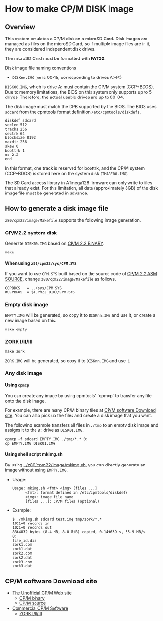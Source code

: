 # How to make CP/M DISK Image

## Overview
This system emulates a CP/M disk on a microSD Card. Disk images are managed as files on the microSD Card, so if multiple image files are in it, they are considered independent disk drives.

The microSD Card must be formatted with **FAT32**.

Disk image file naming conventions
  - `DISKnn.IMG` (`nn` is 00-15, corresponding to drives A:-P:)

`DISK00.IMG`, which is drive A: must contain the CP/M system (CCP+BDOS). Due to memory limitations, the BIOS on this system only supports up to 5 drives. Therefore, the actual usable drives are up to 00-04.

The disk image must match the DPB supported by the BIOS. The BIOS uses `sdcard` from the cpmtools format definition `/etc/cpmtools/diskdefs`.
```
diskdef sdcard
seclen 512
tracks 256
sectrk 64
blocksize 8192
maxdir 256
skew 0
boottrk 1
os 2.2
end
```

In this format, one track is reserved for boottrk, and the CP/M system (CCP+BDOS) is stored here on the system disk (`IMAGE00.IMG`).

The SD Card access library in ATmega128 firmware can only write to files that already exist. For this limitation, all data (approximately 8GB) of the disk image file must be generated in advance.

## How to generate a disk image file
`z80/cpm22/image/Makefile` supports the following image generation.

### CP/M2.2 system disk
Generate `DISK00.IMG` based on [CP/M 2.2 BINARY](http://www.cpm.z80.de/download/cpm22-b.zip).
```
make
```
#### When using `z80/cpm22/sys/CPM.SYS`
If you want to use `CPM.SYS` built based on the source code of [CP/M 2.2 ASM SOURCE](http://www.cpm.z80.de/download/cpm2-asm.zip), change `z80/cpm22/image/Makefile` as follows.
```
CCPBDOS   = ../sys/CPM.SYS
#CCPBDOS  = $(CPM22_DIR)/CPM.SYS
```

### Empty disk image
`EMPTY.IMG` will be generated, so copy it to `DISKnn.IMG` and use it, or create a new image based on this.
```
make empty
```

### ZORK I/II/III
```
make zork
```
`ZORK.IMG` will be generated, so copy it to `DISKnn.IMG` and use it.

### Any disk image
#### Using `cpmcp`
You can create any image by using cpmtools' `cpmcp' to transfer any file onto the disk image.

For example, there are many CP/M binary files at [CP/M software Download site](#cpm-software-download-site). You can also pick up the files and create a disk image that you want.

The following example transfers all files in `./tmp` to an empty disk image and assigns it to the `B:` drive as `DISK01.IMG`.
```
cpmcp -f sdcard EMPTY.IMG ./tmp/*.* 0:
cp EMPTY.IMG DISK01.IMG
```
#### Using shell script mkimg.sh
By using [../z80/cpm22/image/mkimg.sh](../z80/cpm22/image/mkimg.sh), you can directly generate an image without using `EMPTY.IMG`.

- Usage:
  ```
  Usage: mkimg.sh <fmt> <img> [files ...]
        <fmt>: format defined in /etc/cpmtools/diskdefs
        <img>: image file name
        [files ...]: CP/M files (optional)
  ```
- Example:
  ```
  $ ./mkimg.sh sdcard test.img tmp/zork/*.*
  1021+0 records in
  1021+0 records out
  8364032 bytes (8.4 MB, 8.0 MiB) copied, 0.149639 s, 55.9 MB/s
  0:
  file_id.diz
  zork1.com
  zork1.dat
  zork2.com
  zork2.dat
  zork3.com
  zork3.dat
  ```

## CP/M software Download site
- [The Unofficial CP/M Web site](http://www.cpm.z80.de/)
  - [CP/M binary](http://www.cpm.z80.de/binary.html)
  - [CP/M source](http://www.cpm.z80.de/source.html)
- [Commercial CP/M Software](http://www.retroarchive.org/cpm/)
  - [ZORK I/II/III](http://www.retroarchive.org/cpm/games/zork123_80.zip)
